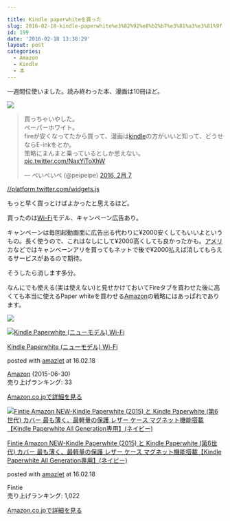 ```yaml
---

title: Kindle paperwhiteを買った
slug: 2016-02-18-kindle-paperwhite%e3%82%92%e8%b2%b7%e3%81%a3%e3%81%9f
id: 199
date: '2016-02-18 13:38:29'
layout: post
categories:
  - Amazon
  - Kindle
  - 本
---
```

一週間位使いました。読み終わった本、漫画は10冊ほど。



![](https://cdn-ak.f.st-hatena.com/images/fotolife/p/peipeipe/20190630/20190630171807.jpg)

> 買っちゃいやした。  
> ペーパーホワイト。  
> fireが安くなってたから買って、漫画は[kindle](http://d.hatena.ne.jp/keyword/kindle)の方がいいと知って、どうせならE-inkをとか。  
> 策略にまんまと乗っているとしか思えない。 [pic.twitter.com/NaxYiToXhW](https://t.co/NaxYiToXhW)
> 
> — ぺいぺいぺ (@peipeipe) [2016, 2月 7](https://twitter.com/peipeipe/status/696221354924728320)

[//platform.twitter.com/widgets.js](//platform.twitter.com/widgets.js)



もっと早く買っとけばよかったと思えるほど。

買ったのは[Wi-Fi](http://d.hatena.ne.jp/keyword/Wi-Fi)モデル、キャンペーン広告あり。

キャンペーンは毎回起動画面に広告出る代わりに¥2000安くしてもいいよというもの。長く使うので、これはなしにして¥2000高くしても良かったかも。[アメリ](http://d.hatena.ne.jp/keyword/%A5%A2%A5%E1%A5%EA)カなどではキャンペーンアリを買ってもネットで後で¥2000払えば消してもらえるサービスがあるので期待。

そうしたら消します多分。

なんにでも使える(実は使えない)と見せかけておいてFireタブを買わせた後に高くても本当に使えるPaper whiteを買わせる[Amazon](http://d.hatena.ne.jp/keyword/Amazon)の戦略にはあっぱれであります。

![](https://cdn-ak.f.st-hatena.com/images/fotolife/p/peipeipe/20190630/20190630170933.jpg)



[![Kindle Paperwhite (ニューモデル) Wi-Fi](https://cdn-ak.f.st-hatena.com/images/fotolife/p/peipeipe/20190702/20190702230934.jpg)](http://www.amazon.co.jp/exec/obidos/ASIN/B00QJDOM6U/peipeipe-22/ref=nosim/)



[Kindle Paperwhite (ニューモデル) Wi-Fi](http://www.amazon.co.jp/exec/obidos/ASIN/B00QJDOM6U/peipeipe-22/ref=nosim/)

posted with [amazlet](http://www.amazlet.com/ "amazlet") at 16.02.18



[Amazon](http://d.hatena.ne.jp/keyword/Amazon) (2015-06-30)  
売り上げランキング: 33  




[Amazon.co.jpで詳細を見る](http://www.amazon.co.jp/exec/obidos/ASIN/B00QJDOM6U/peipeipe-22/ref=nosim/)









[![Fintie Amazon NEW-Kindle Paperwhite (2015) と Kindle Paperwhite (第6世代) カバー 最も薄く、最軽量の保護 レザー ケース マグネット機能搭載【Kindle Paperwhite All Generation専用】(ネイビー)](https://cdn-ak.f.st-hatena.com/images/fotolife/p/peipeipe/20190702/20190702230747.jpg)](http://www.amazon.co.jp/exec/obidos/ASIN/B00UJC59GO/peipeipe-22/ref=nosim/)



[Fintie Amazon NEW-Kindle Paperwhite (2015) と Kindle Paperwhite (第6世代) カバー 最も薄く、最軽量の保護 レザー ケース マグネット機能搭載【Kindle Paperwhite All Generation専用】(ネイビー)](http://www.amazon.co.jp/exec/obidos/ASIN/B00UJC59GO/peipeipe-22/ref=nosim/)

posted with [amazlet](http://www.amazlet.com/ "amazlet") at 16.02.18



Fintie  
売り上げランキング: 1,022  




[Amazon.co.jpで詳細を見る](http://www.amazon.co.jp/exec/obidos/ASIN/B00UJC59GO/peipeipe-22/ref=nosim/)





